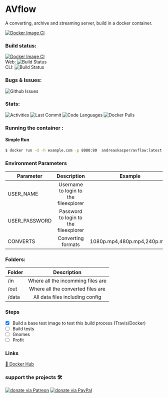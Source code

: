 # AVflow
A converting, archive and streaming server, build in a docker container.

[![Docker Image CI](https://github.com/andreaskasper/AVflow/actions/workflows/docker-ci.yml/badge.svg)](https://github.com/andreaskasper/AVflow/actions/workflows/docker-ci.yml)

### Build status:
[![Docker Image CI](https://github.com/andreaskasper/AVflow/actions/workflows/docker-ci.yml/badge.svg)](https://github.com/andreaskasper/AVflow/actions/workflows/docker-ci.yml)<br/>
Web: ![Build Status](https://img.shields.io/docker/image-size/andreaskasper/avflow/web)<br/>
CLI: ![Build Status](https://img.shields.io/docker/image-size/andreaskasper/avflow/cli)

### Bugs & Issues:
![Github Issues](https://img.shields.io/github/issues/andreaskasper/AVflow.svg)

### Stats:
![Activities](https://img.shields.io/github/commit-activity/m/andreaskasper/AVflow.svg)
![Last Commit](https://img.shields.io/github/last-commit/andreaskasper/AVflow.svg)
![Code Languages](https://img.shields.io/github/languages/top/andreaskasper/AVflow.svg)
![Docker Pulls](https://img.shields.io/docker/pulls/andreaskasper/avflow.svg)

### Running the container :

#### Simple Run

```sh
$ docker run -d -h example.com -p 8080:80  andreaskasper/avflow:latest
```

### Environment Parameters
| Parameter     | Description                                             | Example                     |
| ------------- |:-------------------------------------------------------:|:---------------------------:|
| USER_NAME     | Username to login to the fileexplorer                   |                             |
| USER_PASSWORD | Password to login to the fileexplorer                   |                             |
| CONVERTS      | Converting formats                                      | 1080p.mp4,480p.mp4,240p.mp4 |



### Folders:
| Folder        | Description                       |
| ------------- |:---------------------------------:|
| /in           | Where all the incomming files are |
| /out          | Where all the converted files are |
| /data         | All data files including config   |



### Steps
- [x] Build a base test image to test this build process (Travis/Docker)
- [ ] Build tests
- [ ] Gnomes
- [ ] Profit

### Links
[🐋 Docker Hub](https://hub.docker.com/r/andreaskasper/avflow)

### support the projects :hammer_and_wrench:
[![donate via Patreon](https://img.shields.io/badge/Donate-Patreon-green.svg)](https://www.patreon.com/AndreasKasper)
[![donate via PayPal](https://img.shields.io/badge/Donate-PayPal-green.svg)](https://www.paypal.me/AndreasKasper)
